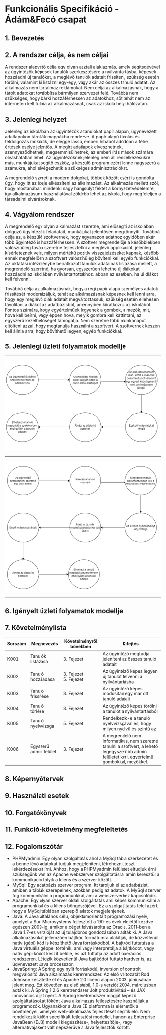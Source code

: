 # Funkcionális Specifikáció - Ádám&Fecó csapat

## 1. Bevezetés

## 2. A rendszer célja, és nem céljai

A rendszer alapvető célja egy olyan asztali alaklazmás, amely segítsgévével az ügyintézők képesek tanulók szerkesztésére a nyilvántartásba, képesek hozzáadni új tanulókat, a meglévő tanulók adatait frissíteni, szükség esetén törölni, valamint ki listázni egy-egy, vagy akár az összes tanuló adatát.
Az alkalmazás nem tartalmaz reklámokat. Nem célja az alkalmazásnak, hogy a tárolt adatokat továbbítsa bármilyen szervezet felé.
Továbbá nem szükséges, hogy bárki hozzáférhessen az adatokhoz, sőt tehát nem az interneten kell futnia az alkalmazásnak, csak az iskola helyi hálózatán.

## 3. Jelenlegi helyzet

Jelenleg az iskolában az ügyintézők a tanulókat papír alapon, úgynevezett adatlapokon tárolják mappákba rendezve. A papír alapú tárolás és feldolgozás működik, de eléggé lassú, emberi hibából adódóan a félre értések esélye jelentős. A megírt adatlapok elveszhetnek, szennyeződhetnek, megsemmisülhetnek, az emberi írás mások számára olvashatatlan lehet. 
Az ügyintézőknek jelenleg nem áll rendelkezésükre más, munkájukat segítő eszköz, a készülő program ezért lenne nagyszerű a számukra, ahol elvégezhetik a szükséges adminisztrációkat. 

A megrendelő szereti a modern dolgokat, többek között ezért is gondolta úgy, hogy itt az ideje elkészíteni az alkalmazást.
Az alkalmazás mellett szól, hogy mostanában mindenki nagy hangsúlyt fektet a környezetvédelemre, így alkalmazásunk használatával zöldebb lehet az iskola, hogy megfeleljen a társadalmi elvárásoknak. 

## 4. Vágyálom rendszer

A megrendelő egy olyan alkalmazást szeretne, ami elősegíti az iskolában dolgozó ügyintézők feladatait, munkájukat jelentősen megkönnyíti. Továbbá célja az, a készülő szoftvernek, hogy ugyanazon adathoz egyidőben akár több ügyintéző is hozzáférhessen. A szoftver megrendelője a későbbiekben valószínűleg továb szeretné fejlesztettni a meglévő applikációt, jelenleg kísérleteznek vele, milyen mértékű pozitív visszajelzéseket kapnak, később ennek megfelelően a szoftvert valószínűleg bővíteni kell egyéb funkciókkal. Az oktatási intézménybe beiratkozott tanulúk adatainak listázása mellett, a megrendelő szeretné, ha gyorsan, egyszerűen lehetne új diákokat hozzáadni az iskolában nyilvántartottakhoz, abban az esetben, ha új diákot kell felvenni. 

Továbbá célja az alkalmazásnak, hogy a régi papír alapú személyes adatok frissítését modernizáljuk, tehát az alkalmazásnak képesnek kell lenni arra, hogy egy meglévő diák adatait megváltoztassuk, szükség esetén ellehesen távolítani a diákot az adatbázisból, amennyiben kiiratkozna az iskolából. Fontos számára, hogy egyértelműek legyenek a gombok, a mezők, mit, hova kell beírni, vagy éppen hova, melyik gombra kell kattintani, az egyszerű kezelhetőséget támogatja. Nem szeretne több munkanapot eltölteni azzal, hogy megtanulja használni a szoftvert. A szoftvernek készen kell állnia arra, hogy bővíthető legyen, egyéb funkciókkal.

## 5. Jelenlegi üzleti folyamatok modellje

<hr>

![Jelenlegi1](/Documents/Kepek/current1.png)

<hr>

![Jelenlegi1](/Documents/Kepek/current2.png)

<hr>


## 6. Igényelt üzleti folyamatok modellje

## 7. Követelménylista

| Sorszám | Megnevezés | Követelményről bővebben | Kifejtés |
|---------|------------|-------------------------|----------|
| K001 | Tanulók listázása | 3. Fejezet | Az ügyintéző megtudja jeleníteni az összes tanuló adatait |
| K002 | Tanuló hozzáadása | 3. Fejezet<br> 5. Fejezet | Az ügyintéző képes legyen új tanulót felvenni a nyilvántartásba
| K003 | Tanuló frissítése | 3. Fejezet | Az ügyintéző képes módosítan egy már ott tanuló adatait |
| K004 | Tanuló törlése | 3. Fejezet | Az ügyintéző képes törölni a tanulót a nyilvántartásból|
| K005 | Tanuló nyelvvizsga | 5. Fejezet | Rendelkezik-e a tanuló nyelvvizsgával és, hogy milyen nyelvű és szintű az |
| K006 | Egyszerű admin felület | 3. Fejezet | A megrendelő nem informatikus, nem szeretné tanulni a szoftvert, a lehető legegyszerűbb admin felületet kéri, egyértelmű gombokkal, mezőkkel. 

## 8. Képernyőtervek

## 9. Használati esetek

## 10. Forgatókönyvek

## 11. Funkció-követelmény megfeleltetés 

## 12. Fogalomszótár

- PHPMyadmin: Egy olyan szolgáltatás ahol a MySql tábla szerkezetet és a benne lévő adatokat tudjuk megjeleníteni, létrehozni, teszt lekérdezéseket írni. Ahhoz, hogy a PHPMyadmin felületet eltudjuk érni szükségünk van az Apache webszerver szolgáltatásra, amin keresztül a kommunikáció folyik a kliens és a szerver között. 
- MySql: Egy adatbázis szerver program. Itt tároljuk el az adatbázist, amiben a táblák szerepelnek, azokban pedig az adatok. A MySql szerver fog kommunikálni a programunkkal, ami a webszerverhez kapcsolódik.
- Apache: Egy olyan szerver oldali szolgáltatás ami képes kommunikálni a programunkkal és a kliens böngészőjével. Ez a szolgaáltatás felel azért, hogy a MySql táblában szereplő adatok megjelenjenek.
- Java: A Java általános célú, objektumorientált programozási nyelv, amelyet a Sun Microsystems fejlesztett a ’90-es évek elejétől kezdve egészen 2009-ig, amikor a céget felvásárolta az Oracle. 2011-ben a Java 1.7-es verzióját az új tulajdonos gondozásában adták ki.  A Java alkalmazásokat jellemzően bájtkód formátumra alakítják, de közvetlenül natív (gépi) kód is készíthető Java forráskódból. A bájtkód futtatása a Java virtuális géppel történik, ami vagy interpretálja a bájtkódot, vagy natív gépi kódot készít belőle, és azt futtatja az adott operációs rendszeren. Létezik közvetlenül Java bájtkódot futtató hardver is, az úgynevezett Java processzor. 
- JavaSpring: A Spring egy nyílt forráskódú, inversion of controlt megvalósító Java alkalmazás keretrendszer. Az első változatát Rod Johnson készítette el és Apache 2.0 licenc alapon 2003. júniusában jelent meg. Ezt követően az első stabil, 1.0-s verziót 2004. márciusban adták ki. A Spring 1.2.6 keretrendszer Jolt produktivitási – és JAX innovációs díjat nyert. A Spring keretrendszer magját képező szolgáltatásokat főként Java alkalmazás fejlesztésére használják a programozók. Ugyanakkor a Java EE platformra is elérhetők a bővítményei, amelyek web-alkalmazás fejlesztését segítik elő. Nem rendelkezik külön specifikált fejlesztési modellel, hanem az Enterprise JavaBean (EJB) modell kiegészítése-, helyettesítője-, vagy alternatívájaként vált népszerűvé a Java fejlesztők között.

 